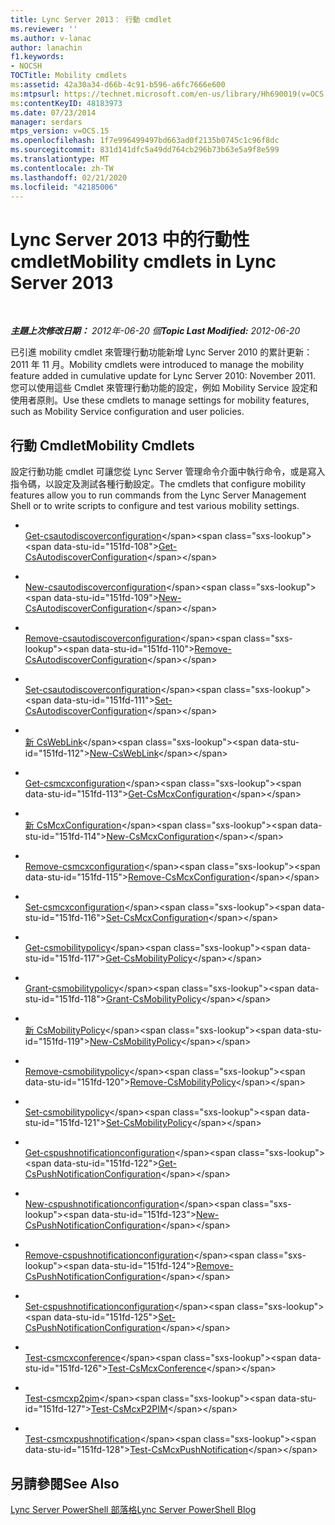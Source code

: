 ```yaml
---
title: Lync Server 2013： 行動 cmdlet
ms.reviewer: ''
ms.author: v-lanac
author: lanachin
f1.keywords:
- NOCSH
TOCTitle: Mobility cmdlets
ms:assetid: 42a30a34-d66b-4c91-b596-a6fc7666e600
ms:mtpsurl: https://technet.microsoft.com/en-us/library/Hh690019(v=OCS.15)
ms:contentKeyID: 48183973
ms.date: 07/23/2014
manager: serdars
mtps_version: v=OCS.15
ms.openlocfilehash: 1f7e996499497bd663ad0f2135b0745c1c96f8dc
ms.sourcegitcommit: 831d141dfc5a49dd764cb296b73b63e5a9f8e599
ms.translationtype: MT
ms.contentlocale: zh-TW
ms.lasthandoff: 02/21/2020
ms.locfileid: "42185006"
---
```

<div data-xmlns="http://www.w3.org/1999/xhtml">

<div class="topic" data-xmlns="http://www.w3.org/1999/xhtml" data-msxsl="urn:schemas-microsoft-com:xslt" data-cs="https://msdn.microsoft.com/">

<div data-asp="https://msdn2.microsoft.com/asp">

# <a name="mobility-cmdlets-in-lync-server-2013"></a><span data-ttu-id="151fd-102">Lync Server 2013 中的行動性 cmdlet</span><span class="sxs-lookup"><span data-stu-id="151fd-102">Mobility cmdlets in Lync Server 2013</span></span>

</div>

<div id="mainSection">

<div id="mainBody">

<span> </span>

<span data-ttu-id="151fd-103">_**主題上次修改日期：** 2012年-06-20 個_</span><span class="sxs-lookup"><span data-stu-id="151fd-103">_**Topic Last Modified:** 2012-06-20_</span></span>

<span data-ttu-id="151fd-104">已引進 mobility cmdlet 來管理行動功能新增 Lync Server 2010 的累計更新： 2011 年 11 月。</span><span class="sxs-lookup"><span data-stu-id="151fd-104">Mobility cmdlets were introduced to manage the mobility feature added in cumulative update for Lync Server 2010: November 2011.</span></span> <span data-ttu-id="151fd-105">您可以使用這些 Cmdlet 來管理行動功能的設定，例如 Mobility Service 設定和使用者原則。</span><span class="sxs-lookup"><span data-stu-id="151fd-105">Use these cmdlets to manage settings for mobility features, such as Mobility Service configuration and user policies.</span></span>

<div>

## <a name="mobility-cmdlets"></a><span data-ttu-id="151fd-106">行動 Cmdlet</span><span class="sxs-lookup"><span data-stu-id="151fd-106">Mobility Cmdlets</span></span>

<span data-ttu-id="151fd-107">設定行動功能 cmdlet 可讓您從 Lync Server 管理命令介面中執行命令，或是寫入指令碼，以設定及測試各種行動設定。</span><span class="sxs-lookup"><span data-stu-id="151fd-107">The cmdlets that configure mobility features allow you to run commands from the Lync Server Management Shell or to write scripts to configure and test various mobility settings.</span></span>

  - <span></span>  
    <span data-ttu-id="151fd-108">[Get-csautodiscoverconfiguration](https://technet.microsoft.com/library/Hh690014(v=OCS.15))</span><span class="sxs-lookup"><span data-stu-id="151fd-108">[Get-CsAutodiscoverConfiguration](https://technet.microsoft.com/library/Hh690014(v=OCS.15))</span></span>

  - <span></span>  
    <span data-ttu-id="151fd-109">[New-csautodiscoverconfiguration](https://technet.microsoft.com/library/Hh690022(v=OCS.15))</span><span class="sxs-lookup"><span data-stu-id="151fd-109">[New-CsAutodiscoverConfiguration](https://technet.microsoft.com/library/Hh690022(v=OCS.15))</span></span>

  - <span></span>  
    <span data-ttu-id="151fd-110">[Remove-csautodiscoverconfiguration](https://technet.microsoft.com/library/Hh690054(v=OCS.15))</span><span class="sxs-lookup"><span data-stu-id="151fd-110">[Remove-CsAutodiscoverConfiguration](https://technet.microsoft.com/library/Hh690054(v=OCS.15))</span></span>

  - <span></span>  
    <span data-ttu-id="151fd-111">[Set-csautodiscoverconfiguration](https://technet.microsoft.com/library/Hh689980(v=OCS.15))</span><span class="sxs-lookup"><span data-stu-id="151fd-111">[Set-CsAutodiscoverConfiguration](https://technet.microsoft.com/library/Hh689980(v=OCS.15))</span></span>

  - <span></span>  
    <span data-ttu-id="151fd-112">[新 CsWebLink](https://technet.microsoft.com/library/Hh690053(v=OCS.15))</span><span class="sxs-lookup"><span data-stu-id="151fd-112">[New-CsWebLink](https://technet.microsoft.com/library/Hh690053(v=OCS.15))</span></span>

<!-- end list -->

  - <span></span>  
    <span data-ttu-id="151fd-113">[Get-csmcxconfiguration](https://technet.microsoft.com/library/Hh690031(v=OCS.15))</span><span class="sxs-lookup"><span data-stu-id="151fd-113">[Get-CsMcxConfiguration](https://technet.microsoft.com/library/Hh690031(v=OCS.15))</span></span>

  - <span></span>  
    <span data-ttu-id="151fd-114">[新 CsMcxConfiguration](https://technet.microsoft.com/library/Hh690035(v=OCS.15))</span><span class="sxs-lookup"><span data-stu-id="151fd-114">[New-CsMcxConfiguration](https://technet.microsoft.com/library/Hh690035(v=OCS.15))</span></span>

  - <span></span>  
    <span data-ttu-id="151fd-115">[Remove-csmcxconfiguration](https://technet.microsoft.com/library/Hh690026(v=OCS.15))</span><span class="sxs-lookup"><span data-stu-id="151fd-115">[Remove-CsMcxConfiguration](https://technet.microsoft.com/library/Hh690026(v=OCS.15))</span></span>

  - <span></span>  
    <span data-ttu-id="151fd-116">[Set-csmcxconfiguration](https://technet.microsoft.com/library/Hh690050(v=OCS.15))</span><span class="sxs-lookup"><span data-stu-id="151fd-116">[Set-CsMcxConfiguration](https://technet.microsoft.com/library/Hh690050(v=OCS.15))</span></span>

<!-- end list -->

  - <span></span>  
    <span data-ttu-id="151fd-117">[Get-csmobilitypolicy](https://technet.microsoft.com/library/Hh690017(v=OCS.15))</span><span class="sxs-lookup"><span data-stu-id="151fd-117">[Get-CsMobilityPolicy](https://technet.microsoft.com/library/Hh690017(v=OCS.15))</span></span>

  - <span></span>  
    <span data-ttu-id="151fd-118">[Grant-csmobilitypolicy](https://technet.microsoft.com/library/Hh690038(v=OCS.15))</span><span class="sxs-lookup"><span data-stu-id="151fd-118">[Grant-CsMobilityPolicy](https://technet.microsoft.com/library/Hh690038(v=OCS.15))</span></span>

  - <span></span>  
    <span data-ttu-id="151fd-119">[新 CsMobilityPolicy](https://technet.microsoft.com/library/Hh689987(v=OCS.15))</span><span class="sxs-lookup"><span data-stu-id="151fd-119">[New-CsMobilityPolicy](https://technet.microsoft.com/library/Hh689987(v=OCS.15))</span></span>

  - <span></span>  
    <span data-ttu-id="151fd-120">[Remove-csmobilitypolicy](https://technet.microsoft.com/library/Hh690048(v=OCS.15))</span><span class="sxs-lookup"><span data-stu-id="151fd-120">[Remove-CsMobilityPolicy](https://technet.microsoft.com/library/Hh690048(v=OCS.15))</span></span>

  - <span></span>  
    <span data-ttu-id="151fd-121">[Set-csmobilitypolicy](https://technet.microsoft.com/library/Hh690021(v=OCS.15))</span><span class="sxs-lookup"><span data-stu-id="151fd-121">[Set-CsMobilityPolicy](https://technet.microsoft.com/library/Hh690021(v=OCS.15))</span></span>

<!-- end list -->

  - <span></span>  
    <span data-ttu-id="151fd-122">[Get-cspushnotificationconfiguration](https://technet.microsoft.com/library/Hh690049(v=OCS.15))</span><span class="sxs-lookup"><span data-stu-id="151fd-122">[Get-CsPushNotificationConfiguration](https://technet.microsoft.com/library/Hh690049(v=OCS.15))</span></span>

  - <span></span>  
    <span data-ttu-id="151fd-123">[New-cspushnotificationconfiguration](https://technet.microsoft.com/library/Hh690027(v=OCS.15))</span><span class="sxs-lookup"><span data-stu-id="151fd-123">[New-CsPushNotificationConfiguration](https://technet.microsoft.com/library/Hh690027(v=OCS.15))</span></span>

  - <span></span>  
    <span data-ttu-id="151fd-124">[Remove-cspushnotificationconfiguration](https://technet.microsoft.com/library/Hh690028(v=OCS.15))</span><span class="sxs-lookup"><span data-stu-id="151fd-124">[Remove-CsPushNotificationConfiguration](https://technet.microsoft.com/library/Hh690028(v=OCS.15))</span></span>

  - <span></span>  
    <span data-ttu-id="151fd-125">[Set-cspushnotificationconfiguration](https://technet.microsoft.com/library/Hh690013(v=OCS.15))</span><span class="sxs-lookup"><span data-stu-id="151fd-125">[Set-CsPushNotificationConfiguration](https://technet.microsoft.com/library/Hh690013(v=OCS.15))</span></span>

<!-- end list -->

  - <span></span>  
    <span data-ttu-id="151fd-126">[Test-csmcxconference](https://technet.microsoft.com/library/Hh690045(v=OCS.15))</span><span class="sxs-lookup"><span data-stu-id="151fd-126">[Test-CsMcxConference](https://technet.microsoft.com/library/Hh690045(v=OCS.15))</span></span>

  - <span></span>  
    <span data-ttu-id="151fd-127">[Test-csmcxp2pim](https://technet.microsoft.com/library/Hh690020(v=OCS.15))</span><span class="sxs-lookup"><span data-stu-id="151fd-127">[Test-CsMcxP2PIM](https://technet.microsoft.com/library/Hh690020(v=OCS.15))</span></span>

  - <span></span>  
    <span data-ttu-id="151fd-128">[Test-csmcxpushnotification](https://technet.microsoft.com/library/Hh690043(v=OCS.15))</span><span class="sxs-lookup"><span data-stu-id="151fd-128">[Test-CsMcxPushNotification](https://technet.microsoft.com/library/Hh690043(v=OCS.15))</span></span>

</div>

<div>

## <a name="see-also"></a><span data-ttu-id="151fd-129">另請參閱</span><span class="sxs-lookup"><span data-stu-id="151fd-129">See Also</span></span>


[<span data-ttu-id="151fd-130">Lync Server PowerShell 部落格</span><span class="sxs-lookup"><span data-stu-id="151fd-130">Lync Server PowerShell Blog</span></span>](https://go.microsoft.com/fwlink/p/?linkid=203150)  
  

</div>

</div>

<span> </span>

</div>

</div>

</div>

